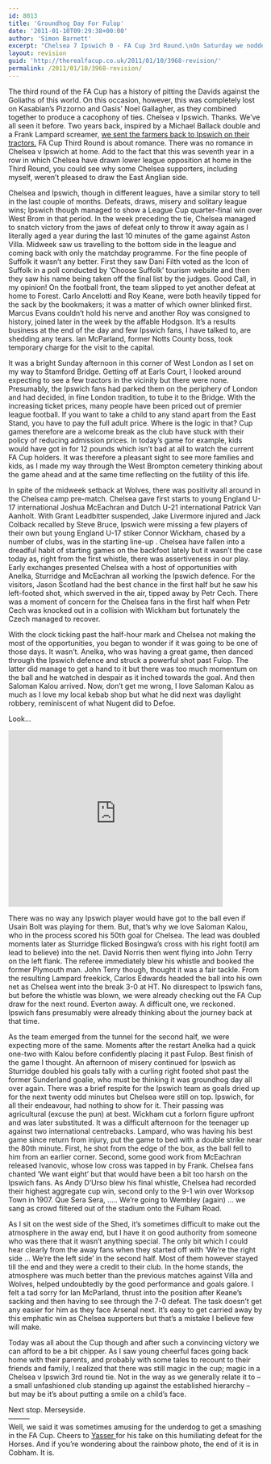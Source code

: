 ```yaml
---
id: 8013
title: 'Groundhog Day For Fulop'
date: '2011-01-10T09:29:38+00:00'
author: 'Simon Barnett'
excerpt: "Chelsea 7 Ipswich 0 - FA Cup 3rd Round.\nOn Saturday we nodded towards Danny Baker by agreeing that sometimes it's amusing to see the underdog hammered in the FA Cup. The irony is not lost on me that those words were uttered by an Ipswich fan who had just asked a Chelsea fan to write a report on this game. These things are sent to test us ..."
layout: revision
guid: 'http://therealfacup.co.uk/2011/01/10/3968-revision/'
permalink: /2011/01/10/3968-revision/
---
```


The third round of the FA Cup has a history of pitting the Davids against the Goliaths of this world. On this occasion, however, this was completely lost on Kasabian’s Pizzorno and Oasis’ Noel Gallagher, as they combined together to produce a cacophony of ties. Chelsea v Ipswich. Thanks. We’ve all seen it before. Two years back, inspired by a Michael Ballack double and a Frank Lampard screamer, [we sent the farmers back to Ipswich on their tractors.](http://therealfacup.co.uk/2009/01/24/20082009-4th-round-proper/) FA Cup Third Round is about romance. There was no romance in Chelsea v Ipswich at home. Add to the fact that this was seventh year in a row in which Chelsea have drawn lower league opposition at home in the Third Round, you could see why some Chelsea supporters, including myself, weren’t pleased to draw the East Anglian side.

Chelsea and Ipswich, though in different leagues, have a similar story to tell in the last couple of months. Defeats, draws, misery and solitary league wins; Ipswich though managed to show a League Cup quarter-final win over West Brom in that period. In the week preceding the tie, Chelsea managed to snatch victory from the jaws of defeat only to throw it away again as I literally aged a year during the last 10 minutes of the game against Aston Villa. Midweek saw us travelling to the bottom side in the league and coming back with only the matchday programme. For the fine people of Suffolk it wasn’t any better. First they saw Dani Filth voted as the Icon of Suffolk in a poll conducted by ‘Choose Suffolk’ tourism website and then they saw his name being taken off the final list by the judges. Good Call, in my opinion! On the football front, the team slipped to yet another defeat at home to Forest. Carlo Ancelotti and Roy Keane, were both heavily tipped for the sack by the bookmakers; it was a matter of which owner blinked first. Marcus Evans couldn’t hold his nerve and another Roy was consigned to history, joined later in the week by the affable Hodgson. It’s a results business at the end of the day and few Ipswich fans, I have talked to, are shedding any tears. Ian McParland, former Notts County boss, took temporary charge for the visit to the capital.

It was a bright Sunday afternoon in this corner of West London as I set on my way to Stamford Bridge. Getting off at Earls Court, I looked around expecting to see a few tractors in the vicinity but there were none. Presumably, the Ipswich fans had parked them on the periphery of London and had decided, in fine London tradition, to tube it to the Bridge. With the increasing ticket prices, many people have been priced out of premier league football. If you want to take a child to any stand apart from the East Stand, you have to pay the full adult price. Where is the logic in that? Cup games therefore are a welcome break as the club have stuck with their policy of reducing admission prices. In today’s game for example, kids would have got in for 12 pounds which isn’t bad at all to watch the current FA Cup holders. It was therefore a pleasant sight to see more families and kids, as I made my way through the West Brompton cemetery thinking about the game ahead and at the same time reflecting on the futility of this life.

In spite of the midweek setback at Wolves, there was positivity all around in the Chelsea camp pre-match. Chelsea gave first starts to young England U-17 international Joshua McEachran and Dutch U-21 international Patrick Van Aanholt. With Grant Leadbitter suspended, Jake Livermore injured and Jack Colback recalled by Steve Bruce, Ipswich were missing a few players of their own but young England U-17 stiker Connor Wickham, chased by a number of clubs, was in the starting line-up . Chelsea have fallen into a dreadful habit of starting games on the backfoot lately but it wasn’t the case today as, right from the first whistle, there was assertiveness in our play. Early exchanges presented Chelsea with a host of opportunities with Anelka, Sturridge and McEachran all working the Ipswich defence. For the visitors, Jason Scotland had the best chance in the first half but he saw his left-footed shot, which swerved in the air, tipped away by Petr Cech. There was a moment of concern for the Chelsea fans in the first half when Petr Cech was knocked out in a collision with Wickham but fortunately the Czech managed to recover.

With the clock ticking past the half-hour mark and Chelsea not making the most of the opportunities, you began to wonder if it was going to be one of those days. It wasn’t. Anelka, who was having a great game, then danced through the Ipswich defence and struck a powerful shot past Fulop. The latter did manage to get a hand to it but there was too much momentum on the ball and he watched in despair as it inched towards the goal. And then Saloman Kalou arrived. Now, don’t get me wrong, I love Saloman Kalou as much as I love my local kebab shop but what he did next was daylight robbery, reminiscent of what Nugent did to Defoe.

Look…

<object classid="clsid:d27cdb6e-ae6d-11cf-96b8-444553540000" codebase="http://download.macromedia.com/pub/shockwave/cabs/flash/swflash.cab#version=6,0,40,0" height="350" width="425"><param name="src" value="http://www.youtube.com/v/ujijaZHneJQ&feature"></param><embed height="350" src="http://www.youtube.com/v/ujijaZHneJQ&feature" type="application/x-shockwave-flash" width="425"></embed></object>

There was no way any Ipswich player would have got to the ball even if Usain Bolt was playing for them. But, that’s why we love Saloman Kalou, who in the process scored his 50th goal for Chelsea. The lead was doubled moments later as Sturridge flicked Bosingwa’s cross with his right foot(I am lead to believe) into the net. David Norris then went flying into John Terry on the left flank. The referee immediately blew his whistle and booked the former Plymouth man. John Terry though, thought it was a fair tackle. From the resulting Lampard freekick, Carlos Edwards headed the ball into his own net as Chelsea went into the break 3-0 at HT. No disrespect to Ipswich fans, but before the whistle was blown, we were already checking out the FA Cup draw for the next round. Everton away. A difficult one, we reckoned. Ipswich fans presumably were already thinking about the journey back at that time.

As the team emerged from the tunnel for the second half, we were expecting more of the same. Moments after the restart Anelka had a quick one-two with Kalou before confidently placing it past Fulop. Best finish of the game I thought. An afternoon of misery continued for Ipswich as Sturridge doubled his goals tally with a curling right footed shot past the former Sunderland goalie, who must be thinking it was groundhog day all over again. There was a brief respite for the Ipswich team as goals dried up for the next twenty odd minutes but Chelsea were still on top. Ipswich, for all their endeavour, had nothing to show for it. Their passing was agricultural (excuse the pun) at best. Wickham cut a forlorn figure upfront and was later substituted. It was a difficult afternoon for the teenager up against two international centrebacks. Lampard, who was having his best game since return from injury, put the game to bed with a double strike near the 80th minute. First, he shot from the edge of the box, as the ball fell to him from an earlier corner. Second, some good work from McEachran released Ivanovic, whose low cross was tapped in by Frank. Chelsea fans chanted ‘We want eight’ but that would have been a bit too harsh on the Ipswich fans. As Andy D’Urso blew his final whistle, Chelsea had recorded their highest aggregate cup win, second only to the 9-1 win over Worksop Town in 1907. Que Sera Sera, ….. We’re going to Wembley (again) … we sang as crowd filtered out of the stadium onto the Fulham Road.

As I sit on the west side of the Shed, it’s sometimes difficult to make out the atmosphere in the away end, but I have it on good authority from someone who was there that it wasn’t anything special. The only bit which I could hear clearly from the away fans when they started off with ‘We’re the right side … We’re the left side’ in the second half. Most of them however stayed till the end and they were a credit to their club. In the home stands, the atmosphere was much better than the previous matches against Villa and Wolves, helped undoubtedly by the good performance and goals galore. I felt a tad sorry for Ian McParland, thrust into the position after Keane’s sacking and then having to see through the 7-0 defeat. The task doesn’t get any easier for him as they face Arsenal next. It’s easy to get carried away by this emphatic win as Chelsea supporters but that’s a mistake I believe few will make.

Today was all about the Cup though and after such a convincing victory we can afford to be a bit chipper. As I saw young cheerful faces going back home with their parents, and probably with some tales to recount to their friends and family, I realized that there was still magic in the cup; magic in a Chelsea v Ipswich 3rd round tie. Not in the way as we generally relate it to – a small unfashioned club standing up against the established hierarchy – but may be it’s about putting a smile on a child’s face.

Next stop. Merseyside.  
———  
Well, we said it was sometimes amusing for the underdog to get a smashing in the FA Cup. Cheers to [Yasser ](http://twitter.com/#!/yasser11)for his take on this humiliating defeat for the Horses. And if you’re wondering about the rainbow photo, the end of it is in Cobham. It is.